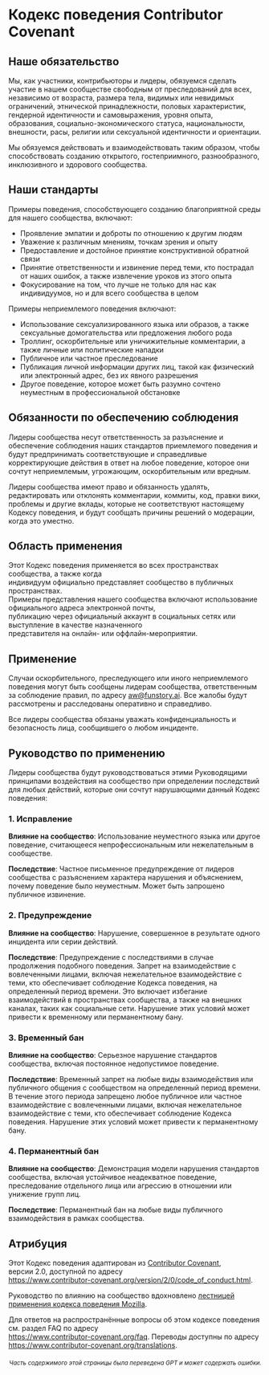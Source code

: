 # Кодекс поведения Contributor Covenant

## Наше обязательство

Мы, как участники, контрибьюторы и лидеры, обязуемся сделать участие в нашем сообществе свободным от преследований для всех, независимо от возраста, размера тела, видимых или невидимых ограничений, этнической принадлежности, половых характеристик, гендерной идентичности и самовыражения, уровня опыта, образования, социально-экономического статуса, национальности, внешности, расы, религии или сексуальной идентичности и ориентации.

Мы обязуемся действовать и взаимодействовать таким образом, чтобы способствовать созданию открытого, гостеприимного, разнообразного, инклюзивного и здорового сообщества.

## Наши стандарты

Примеры поведения, способствующего созданию благоприятной среды для нашего сообщества, включают:

* Проявление эмпатии и доброты по отношению к другим людям
* Уважение к различным мнениям, точкам зрения и опыту
* Предоставление и достойное принятие конструктивной обратной связи
* Принятие ответственности и извинение перед теми, кто пострадал от наших ошибок, а также извлечение уроков из этого опыта
* Фокусирование на том, что лучше не только для нас как индивидуумов, но и для всего сообщества в целом

Примеры неприемлемого поведения включают:

* Использование сексуализированного языка или образов, а также сексуальные домогательства или предложения любого рода  
* Троллинг, оскорбительные или уничижительные комментарии, а также личные или политические нападки  
* Публичное или частное преследование  
* Публикация личной информации других лиц, такой как физический или электронный адрес, без их явного разрешения  
* Другое поведение, которое может быть разумно сочтено неуместным в профессиональной обстановке

## Обязанности по обеспечению соблюдения

Лидеры сообщества несут ответственность за разъяснение и обеспечение соблюдения наших стандартов приемлемого поведения и будут предпринимать соответствующие и справедливые корректирующие действия в ответ на любое поведение, которое они сочтут неприемлемым, угрожающим, оскорбительным или вредным.

Лидеры сообщества имеют право и обязанность удалять, редактировать или отклонять комментарии, коммиты, код, правки вики, проблемы и другие вклады, которые не соответствуют настоящему Кодексу поведения, и будут сообщать причины решений о модерации, когда это уместно.

## Область применения

Этот Кодекс поведения применяется во всех пространствах сообщества, а также когда  
индивидуум официально представляет сообщество в публичных пространствах.  
Примеры представления нашего сообщества включают использование официального адреса электронной почты,  
публикацию через официальный аккаунт в социальных сетях или выступление в качестве назначенного  
представителя на онлайн- или оффлайн-мероприятии.

## Применение

Случаи оскорбительного, преследующего или иного неприемлемого поведения могут быть
сообщены лидерам сообщества, ответственным за соблюдение правил, по адресу
aw@funstory.ai.
Все жалобы будут рассмотрены и расследованы оперативно и справедливо.

Все лидеры сообщества обязаны уважать конфиденциальность и безопасность
лица, сообщившего о любом инциденте.

## Руководство по применению

Лидеры сообщества будут руководствоваться этими Руководящими принципами воздействия на сообщество при определении последствий для любых действий, которые они сочтут нарушающими данный Кодекс поведения:

### 1. Исправление

**Влияние на сообщество**: Использование неуместного языка или другое поведение, считающееся непрофессиональным или нежелательным в сообществе.

**Последствие**: Частное письменное предупреждение от лидеров сообщества с разъяснением характера нарушения и объяснением, почему поведение было неуместным. Может быть запрошено публичное извинение.

### 2. Предупреждение

**Влияние на сообщество**: Нарушение, совершенное в результате одного инцидента или серии действий.

**Последствие**: Предупреждение с последствиями в случае продолжения подобного поведения. Запрет на взаимодействие с вовлеченными лицами, включая нежелательное взаимодействие с теми, кто обеспечивает соблюдение Кодекса поведения, на определенный период времени. Это включает избегание взаимодействий в пространствах сообщества, а также на внешних каналах, таких как социальные сети. Нарушение этих условий может привести к временному или перманентному бану.

### 3. Временный бан

**Влияние на сообщество**: Серьезное нарушение стандартов сообщества, включая
постоянное недопустимое поведение.

**Последствие**: Временный запрет на любые виды взаимодействия или публичного
общения с сообществом на определенный период времени. В течение этого периода
запрещено любое публичное или частное взаимодействие с вовлеченными лицами,
включая нежелательное взаимодействие с теми, кто обеспечивает соблюдение Кодекса поведения.
Нарушение этих условий может привести к перманентному бану.

### 4. Перманентный бан

**Влияние на сообщество**: Демонстрация модели нарушения стандартов сообщества, включая устойчивое неадекватное поведение, преследование отдельного лица или агрессию в отношении или унижение групп лиц.

**Последствие**: Перманентный бан на любые виды публичного взаимодействия в рамках сообщества.

## Атрибуция

Этот Кодекс поведения адаптирован из [Contributor Covenant][homepage],  
версии 2.0, доступной по адресу  
https://www.contributor-covenant.org/version/2/0/code_of_conduct.html.  

Руководство по влиянию на сообщество вдохновлено [лестницей применения кодекса поведения Mozilla](https://github.com/mozilla/diversity).  

[homepage]: https://www.contributor-covenant.org  

Для ответов на распространённые вопросы об этом кодексе поведения см. раздел FAQ по адресу  
https://www.contributor-covenant.org/faq. Переводы доступны по адресу  
https://www.contributor-covenant.org/translations.

<div align="right"> 
<h6><small>Часть содержимого этой страницы была переведена GPT и может содержать ошибки.</small></h6>